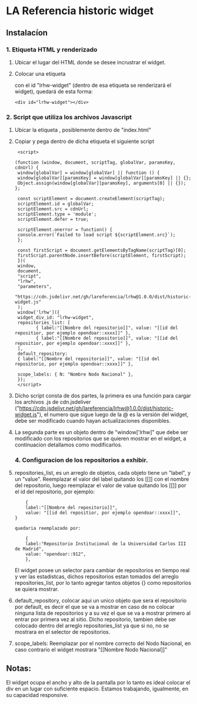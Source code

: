 # LA Referencia historic widget

## Instalacíon

### 1. Etiqueta HTML y renderizado

1. Ubicar el lugar del HTML donde se desee incrustrar el widget.
2. Colocar una etiqueta <div></div> con el id "lrhw-widget" (dentro de esa etiqueta se renderizará el widget), quedará de esta forma:
   
   ```
   <div id="lrhw-widget"></div>
   ```

### 2. Script que utiliza los archivos Javascript

1. Ubicar la etiqueta <body></body>, posiblemente dentro de "index.html"
2. Copiar y pega dentro de dicha etiqueta el siguiente script

   ```
    <script>

   (function (window, document, scriptTag, globalVar, paramsKey, cdnUrl) {
   	window[globalVar] = window[globalVar] || function () {
   	window[globalVar][paramsKey] = window[globalVar][paramsKey] || {};
   	Object.assign(window[globalVar][paramsKey], arguments[0] || {});
   };
   
	const scriptElement = document.createElement(scriptTag);
   	scriptElement.id = globalVar;
   	scriptElement.src = cdnUrl;
   	scriptElement.type = 'module';
   	scriptElement.defer = true;
   
   	scriptElement.onerror = function() {
 	console.error(`Failed to load script ${scriptElement.src}`);
	};
   
   	const firstScript = document.getElementsByTagName(scriptTag)[0];
	firstScript.parentNode.insertBefore(scriptElement, firstScript);
  	})(
   	window,
   	document,
	"script",
   	"lrhw",
	"parameters",
  	"https://cdn.jsdelivr.net/gh/lareferencia/lrhw@1.0.0/dist/historic-widget.js"
   	);
   	window['lrhw']({
   	widget_div_id: "lrhw-widget",
   	repositories_list: [
	       { label:"[[Nombre del repositorio]]", value: "[[id del repositior, por ejemplo opendoar::xxxx]]" },
	       { label:"[[Nombre del repositorio]]", value: "[[id del repositior, por ejemplo opendoar::xxxx]]" },
   	],
   	default_repository:
   	{ label:"[[Nombre del repositorio]]", value: "[[id del repositorio, por ejemplo opendoar::xxxx]]" },

   	scope_labels: { N: "Nombre Nodo Nacional" },
   	});
   	</script>
   
   ```

3. Dicho script consta de dos partes, la primera es una función para cargar los archivos .js de cdn.jsdeliver ("https://cdn.jsdelivr.net/gh/lareferencia/lrhw@1.0.0/dist/historic-widget.js"), el numero que sigue luego de la @ es la versión del widget, debe ser modificado cuando hayan actualizaciones disponibles.

4. La segunda parte es un objeto dentro de "window['lrhw]" que debe ser modificado con los repositorios que se quieren mostrar en el widget, a continuacion detallamos como modificarlos.

   ### 4. Configuracion de los repositorios a exhibir.

1. repositories_list, es un arreglo de objetos, cada objeto tiene un "label", y un "value".
      Reemplazar el valor del label quitando los [[]] con el nombre del repositorio, luego reemplazar el valor de value quitando los [[]] por el id del repositorio, por ejemplo:
      
   	```
    	{
		label:"[[Nombre del repositorio]]",
		value: "[[id del repositior, por ejemplo opendoar::xxxx]]",
	}
	
	quedaria reemplazado por:
	
		{
		label:"Repositorio Institucional de la Universidad Carlos III de Madrid",
		value: "opendoar::912",
 		},
	```
    
      El widget posee un selector para cambiar de repositorios en tiempo real y ver las estadistcas, dichos repositorios estan tomados del arreglo repositories_list, por lo tanto agregar tantos objetos {} como repositorios se quiera mostrar.

2. default_repository, colocar aqui un unico objeto que sera el repositorio por default, es decir el que se va a mostrar en caso de no colocar ninguna lista de repositorios y a su vez el que se va a mostrar primero al entrar por primera vez al sitio. Dicho repositorio, tambien debe ser colocado dentro del arreglo repositories_list ya que si no, no se mostrara en el selector de repositorios.

3. scope_labels: Reemplazar por el nombre correcto del Nodo Nacional, en caso contrario el widget mostrara "[[Nombre Nodo Nacional]]"
## Notas:
El widget ocupa el ancho y alto de la pantalla por lo tanto es ideal colocar el div en un lugar con suficiente espacio. Estamos trabajando, igualmente, en su capacidad responsive.
